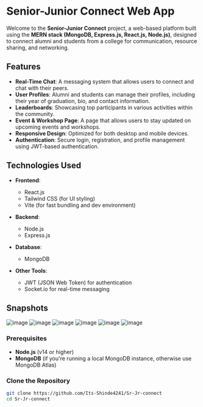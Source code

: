 # Senior-Junior Connect Web App

Welcome to the **Senior-Junior Connect** project, a web-based platform built using the **MERN stack (MongoDB, Express.js, React.js, Node.js)**, designed to connect alumni and students from a college for communication, resource sharing, and networking.

## Features

- **Real-Time Chat**: A messaging system that allows users to connect and chat with their peers.
- **User Profiles**: Alumni and students can manage their profiles, including their year of graduation, bio, and contact information.
- **Leaderboards**: Showcasing top participants in various activities within the community.
- **Event & Workshop Page**: A page that allows users to stay updated on upcoming events and workshops.
- **Responsive Design**: Optimized for both desktop and mobile devices.
- **Authentication**: Secure login, registration, and profile management using JWT-based authentication.
  
## Technologies Used

- **Frontend**:
  - React.js
  - Tailwind CSS (for UI styling)
  - Vite (for fast bundling and dev environment)
  
- **Backend**:
  - Node.js
  - Express.js
  
- **Database**:
  - MongoDB
  
- **Other Tools**:
  - JWT (JSON Web Token) for authentication
  - Socket.io for real-time messaging
## Snapshots
![image](https://github.com/user-attachments/assets/6b810883-38c8-432f-ba07-de063424a73a)
![image](https://github.com/user-attachments/assets/71a9a6a1-2fb4-4057-baa3-ef1bca6d9c42)
![image](https://github.com/user-attachments/assets/97f07116-41b4-4508-a929-4cc01369197f)
![image](https://github.com/user-attachments/assets/428ff3a1-d544-4cdc-b32f-3fedb6396383)
![image](https://github.com/user-attachments/assets/62da236d-29df-4f10-bed9-76a74b94d65b)
![image](https://github.com/user-attachments/assets/1248ca42-0829-4f96-b996-b84223b9ce0e)


### Prerequisites

- **Node.js** (v14 or higher)
- **MongoDB** (if you're running a local MongoDB instance, otherwise use MongoDB Atlas)
  
### Clone the Repository

```bash
git clone https://github.com/Its-Shinde4241/Sr-Jr-connect
cd Sr-Jr-connect
